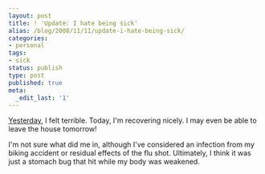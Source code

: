 ```yaml
---
layout: post
title: ! 'Update: I hate being sick'
alias: /blog/2008/11/11/update-i-hate-being-sick/
categories:
- personal
tags:
- sick
status: publish
type: post
published: true
meta:
  _edit_last: '1'
---
```

<a title="Seth Holloway I Hate Being Sick" href="http://sethholloway.com/blog/?p=329" target="_blank">Yesterday</a>, I felt terrible. Today, I'm recovering nicely. I may even be able to leave the house tomorrow!

I'm not sure what did me in, although I've considered an infection from my biking accident or residual effects of the flu shot. Ultimately, I think it was just a stomach bug that hit while my body was weakened.
